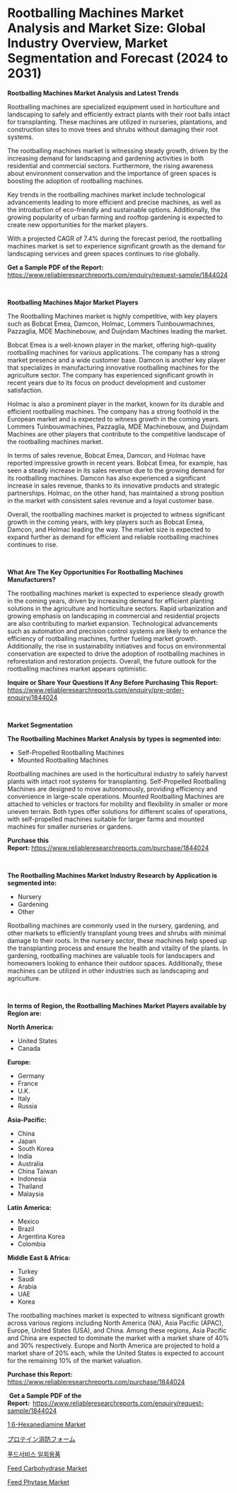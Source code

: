 <p><h1>Rootballing Machines Market Analysis and Market Size: Global Industry Overview, Market Segmentation and Forecast (2024 to 2031)</h1></p><p><strong>Rootballing Machines Market Analysis and Latest Trends</strong></p>
<p><p>Rootballing machines are specialized equipment used in horticulture and landscaping to safely and efficiently extract plants with their root balls intact for transplanting. These machines are utilized in nurseries, plantations, and construction sites to move trees and shrubs without damaging their root systems.</p><p>The rootballing machines market is witnessing steady growth, driven by the increasing demand for landscaping and gardening activities in both residential and commercial sectors. Furthermore, the rising awareness about environment conservation and the importance of green spaces is boosting the adoption of rootballing machines.</p><p>Key trends in the rootballing machines market include technological advancements leading to more efficient and precise machines, as well as the introduction of eco-friendly and sustainable options. Additionally, the growing popularity of urban farming and rooftop gardening is expected to create new opportunities for the market players.</p><p>With a projected CAGR of 7.4% during the forecast period, the rootballing machines market is set to experience significant growth as the demand for landscaping services and green spaces continues to rise globally.</p></p>
<p><strong>Get a Sample PDF of the Report:&nbsp;</strong> <a href="https://www.reliableresearchreports.com/enquiry/request-sample/1844024">https://www.reliableresearchreports.com/enquiry/request-sample/1844024</a></p>
<p>&nbsp;</p>
<p><strong>Rootballing Machines Major Market Players</strong></p>
<p><p>The Rootballing Machines market is highly competitive, with key players such as Bobcat Emea, Damcon, Holmac, Lommers Tuinbouwmachines, Pazzaglia, MDE Machinebouw, and Duijndam Machines leading the market.</p><p>Bobcat Emea is a well-known player in the market, offering high-quality rootballing machines for various applications. The company has a strong market presence and a wide customer base. Damcon is another key player that specializes in manufacturing innovative rootballing machines for the agriculture sector. The company has experienced significant growth in recent years due to its focus on product development and customer satisfaction.</p><p>Holmac is also a prominent player in the market, known for its durable and efficient rootballing machines. The company has a strong foothold in the European market and is expected to witness growth in the coming years. Lommers Tuinbouwmachines, Pazzaglia, MDE Machinebouw, and Duijndam Machines are other players that contribute to the competitive landscape of the rootballing machines market.</p><p>In terms of sales revenue, Bobcat Emea, Damcon, and Holmac have reported impressive growth in recent years. Bobcat Emea, for example, has seen a steady increase in its sales revenue due to the growing demand for its rootballing machines. Damcon has also experienced a significant increase in sales revenue, thanks to its innovative products and strategic partnerships. Holmac, on the other hand, has maintained a strong position in the market with consistent sales revenue and a loyal customer base.</p><p>Overall, the rootballing machines market is projected to witness significant growth in the coming years, with key players such as Bobcat Emea, Damcon, and Holmac leading the way. The market size is expected to expand further as demand for efficient and reliable rootballing machines continues to rise.</p></p>
<p>&nbsp;</p>
<p><strong>What Are The Key Opportunities For Rootballing Machines Manufacturers?</strong></p>
<p><p>The rootballing machines market is expected to experience steady growth in the coming years, driven by increasing demand for efficient planting solutions in the agriculture and horticulture sectors. Rapid urbanization and growing emphasis on landscaping in commercial and residential projects are also contributing to market expansion. Technological advancements such as automation and precision control systems are likely to enhance the efficiency of rootballing machines, further fueling market growth. Additionally, the rise in sustainability initiatives and focus on environmental conservation are expected to drive the adoption of rootballing machines in reforestation and restoration projects. Overall, the future outlook for the rootballing machines market appears optimistic.</p></p>
<p><strong>Inquire or Share Your Questions If Any Before Purchasing This Report:</strong> <a href="https://www.reliableresearchreports.com/enquiry/pre-order-enquiry/1844024">https://www.reliableresearchreports.com/enquiry/pre-order-enquiry/1844024</a></p>
<p>&nbsp;</p>
<p><strong>Market Segmentation</strong></p>
<p><strong>The Rootballing Machines Market Analysis by types is segmented into:</strong></p>
<p><ul><li>Self-Propelled Rootballing Machines</li><li>Mounted Rootballing Machines</li></ul></p>
<p><p>Rootballing machines are used in the horticultural industry to safely harvest plants with intact root systems for transplanting. Self-Propelled Rootballing Machines are designed to move autonomously, providing efficiency and convenience in large-scale operations. Mounted Rootballing Machines are attached to vehicles or tractors for mobility and flexibility in smaller or more uneven terrain. Both types offer solutions for different scales of operations, with self-propelled machines suitable for larger farms and mounted machines for smaller nurseries or gardens.</p></p>
<p><strong>Purchase this Report:&nbsp;</strong><a href="https://www.reliableresearchreports.com/purchase/1844024">https://www.reliableresearchreports.com/purchase/1844024</a></p>
<p>&nbsp;</p>
<p><strong>The Rootballing Machines Market Industry Research by Application is segmented into:</strong></p>
<p><ul><li>Nursery</li><li>Gardening</li><li>Other</li></ul></p>
<p><p>Rootballing machines are commonly used in the nursery, gardening, and other markets to efficiently transplant young trees and shrubs with minimal damage to their roots. In the nursery sector, these machines help speed up the transplanting process and ensure the health and vitality of the plants. In gardening, rootballing machines are valuable tools for landscapers and homeowners looking to enhance their outdoor spaces. Additionally, these machines can be utilized in other industries such as landscaping and agriculture.</p></p>
<p>&nbsp;</p>
<p><strong>In terms of Region, the Rootballing Machines Market Players available by Region are:</strong></p>
<p>
    <p> <strong> North America: </strong>
        <ul>
            <li>United States</li>
            <li>Canada</li>
        </ul>
        </p> 
    <p> <strong> Europe: </strong>
        <ul>
            <li>Germany</li>
            <li>France</li>
            <li>U.K.</li>
            <li>Italy</li>
            <li>Russia</li>
        </ul>
        </p> 
    <p> <strong> Asia-Pacific: </strong>
        <ul>
            <li>China</li>
            <li>Japan</li>
            <li>South Korea</li>
            <li>India</li>
            <li>Australia</li>
            <li>China Taiwan</li>
            <li>Indonesia</li>
            <li>Thailand</li>
            <li>Malaysia</li>
        </ul>
        </p> 
    <p> <strong> Latin America: </strong>
        <ul>
            <li>Mexico</li>
            <li>Brazil</li>
            <li>Argentina Korea</li>
            <li>Colombia</li>
        </ul>
        </p> 
    <p> <strong> Middle East & Africa: </strong>
        <ul>
            <li>Turkey</li>
            <li>Saudi</li>
            <li>Arabia</li>
            <li>UAE</li>
            <li>Korea</li>
        </ul>
    </p>
    </p>
<p><p>The rootballing machines market is expected to witness significant growth across various regions including North America (NA), Asia Pacific (APAC), Europe, United States (USA), and China. Among these regions, Asia Pacific and China are expected to dominate the market with a market share of 40% and 30% respectively. Europe and North America are projected to hold a market share of 20% each, while the United States is expected to account for the remaining 10% of the market valuation.</p></p>
<p><strong>Purchase this Report: </strong><a href="https://www.reliableresearchreports.com/purchase/1844024">https://www.reliableresearchreports.com/purchase/1844024</a></p>
<p>&nbsp;<strong>Get a Sample PDF of the Report:&nbsp;&nbsp;</strong><a href="https://www.reliableresearchreports.com/enquiry/request-sample/1844024">https://www.reliableresearchreports.com/enquiry/request-sample/1844024</a></p>
<p><strong></strong></p>
<p><p><a href="https://view.publitas.com/reportprime-1/decoding-the-16-hexanediamine-market-a-deep-dive-into-the-latest-market-trends-market-segmentation-and-competitive-analysis/">1,6-Hexanediamine Market</a></p><p><a href="https://medium.com/@entelabrahimi1961/%E3%83%97%E3%83%AD%E3%83%86%E3%82%A4%E3%83%B3%E6%B6%88%E7%81%AB%E3%83%95%E3%82%A9%E3%83%BC%E3%83%A0%E5%B8%82%E5%A0%B4-%E6%88%90%E5%8A%9F%E3%81%99%E3%82%8B%E3%83%93%E3%82%B8%E3%83%8D%E3%82%B9%E6%88%A6%E7%95%A5%E3%81%AE%E9%8D%B52031%E5%B9%B4%E3%81%BE%E3%81%A7%E3%81%AE%E4%BA%88%E6%B8%AC-c544f4c39ed6">プロテイン消防フォーム</a></p><p><a href="https://medium.com/@arsila97/%EC%8B%9D%EC%9D%8C%EB%A3%8C-%EC%84%9C%EB%B9%84%EC%8A%A4%EC%9A%A9-%EC%9D%BC%ED%9A%8C%EC%9A%A9%ED%92%88-%EC%8B%9C%EC%9E%A5-%EB%B6%84%EC%84%9D-%EA%B7%B8%EC%9D%98-cagr-%EC%8B%9C%EC%9E%A5-%EC%84%B8%EB%B6%84%ED%99%94-%EB%B0%8F-%EC%84%B8%EA%B3%84-%EC%82%B0%EC%97%85-%EA%B0%9C%EC%9A%94-3f970f0f92c5">푸드서비스 일회용품</a></p><p><a href="https://github.com/kufem1/Market-Research-Report-List-1/blob/main/feed-carbohydrase-market.md">Feed Carbohydrase Market</a></p><p><a href="https://github.com/kosella/Market-Research-Report-List-2/blob/main/feed-phytase-market.md">Feed Phytase Market</a></p></p>